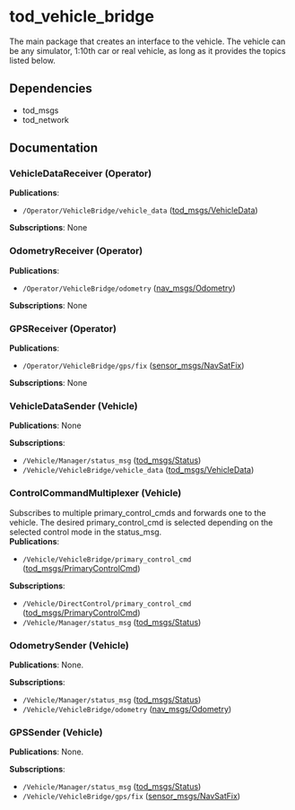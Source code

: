 # tod_vehicle_bridge

The main package that creates an interface to the vehicle. The vehicle can be any simulator,
1:10th car or real vehicle, as long as it provides the topics listed below.

## Dependencies

* tod_msgs
* tod_network

## Documentation

### VehicleDataReceiver (Operator)

**Publications**:

* `/Operator/VehicleBridge/vehicle_data` ([tod_msgs/VehicleData](https://github.com/TUMFTM/tod_common/blob/master/tod_msgs/msg/VehicleData.msg))

**Subscriptions**: None

### OdometryReceiver (Operator)

**Publications**:

* `/Operator/VehicleBridge/odometry` ([nav_msgs/Odometry](http://docs.ros.org/en/noetic/api/nav_msgs/html/msg/Odometry.html))

**Subscriptions**: None

### GPSReceiver (Operator)

**Publications**:

* `/Operator/VehicleBridge/gps/fix` ([sensor_msgs/NavSatFix](https://docs.ros.org/en/api/sensor_msgs/html/msg/NavSatFix.html))

**Subscriptions**: None

### VehicleDataSender (Vehicle)

**Publications**: None

**Subscriptions**:

* `/Vehicle/Manager/status_msg` ([tod_msgs/Status](https://github.com/TUMFTM/tod_common/blob/master/tod_msgs/msg/Status.msg))
* `/Vehicle/VehicleBridge/vehicle_data` ([tod_msgs/VehicleData](https://github.com/TUMFTM/tod_common/blob/master/tod_msgs/msg/VehicleData.msg))

### ControlCommandMultiplexer (Vehicle)

Subscribes to multiple primary_control_cmds and forwards one to the vehicle. The desired primary_control_cmd is selected depending on the selected control mode in the status_msg.  
**Publications**:

* `/Vehicle/VehicleBridge/primary_control_cmd` ([tod_msgs/PrimaryControlCmd](https://github.com/TUMFTM/tod_common/blob/master/tod_msgs/msg/PrimaryControlCmd.msg))

**Subscriptions**:

* `/Vehicle/DirectControl/primary_control_cmd` ([tod_msgs/PrimaryControlCmd](https://github.com/TUMFTM/tod_common/blob/master/tod_msgs/msg/PrimaryControlCmd.msg))
* `/Vehicle/Manager/status_msg` ([tod_msgs/Status](https://github.com/TUMFTM/tod_common/blob/master/tod_msgs/msg/Status.msg))

### OdometrySender (Vehicle)

**Publications**: None.

**Subscriptions**:

* `/Vehicle/Manager/status_msg` ([tod_msgs/Status](https://github.com/TUMFTM/tod_common/blob/master/tod_msgs/msg/Status.msg))
* `/Vehicle/VehicleBridge/odometry` ([nav_msgs/Odometry](http://docs.ros.org/en/noetic/api/nav_msgs/html/msg/Odometry.html))

### GPSSender (Vehicle)

**Publications**: None.

**Subscriptions**:

* `/Vehicle/Manager/status_msg` ([tod_msgs/Status](https://github.com/TUMFTM/tod_common/blob/master/tod_msgs/msg/Status.msg))
* `/Vehicle/VehicleBridge/gps/fix` ([sensor_msgs/NavSatFix](https://docs.ros.org/en/api/sensor_msgs/html/msg/NavSatFix.html))
